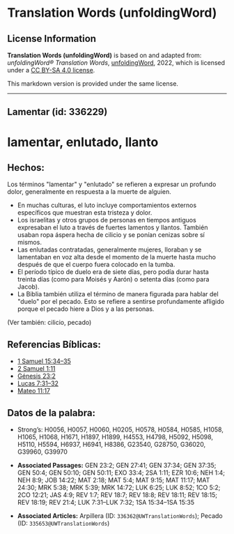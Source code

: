 # Translation Words (unfoldingWord)

## License Information

**Translation Words (unfoldingWord)** is based on and adapted from: _unfoldingWord® Translation Words_, [unfoldingWord](https://unfoldingword.org/utw), 2022, which is licensed under a [CC BY-SA 4.0 license](https://creativecommons.org/licenses/by-sa/4.0/legalcode.en).

This markdown version is provided under the same license.



--------------------------------

## Lamentar (id: 336229)

lamentar, enlutado, llanto
==========================

Hechos:
-------

Los términos "lamentar" y "enlutado" se refieren a expresar un profundo dolor, generalmente en respuesta a la muerte de alguien.

* En muchas culturas, el luto incluye comportamientos externos específicos que muestran esta tristeza y dolor.
* Los israelitas y otros grupos de personas en tiempos antiguos expresaban el luto a través de fuertes lamentos y llantos. También usaban ropa áspera hecha de cilicio y se ponían cenizas sobre sí mismos.
* Las enlutadas contratadas, generalmente mujeres, lloraban y se lamentaban en voz alta desde el momento de la muerte hasta mucho después de que el cuerpo fuera colocado en la tumba.
* El período típico de duelo era de siete días, pero podía durar hasta treinta días (como para Moisés y Aarón) o setenta días (como para Jacob).
* La Biblia también utiliza el término de manera figurada para hablar del "duelo" por el pecado. Esto se refiere a sentirse profundamente afligido porque el pecado hiere a Dios y a las personas.

(Ver también: cilicio, pecado)

Referencias Bíblicas:
---------------------

* [1 Samuel 15:34–35](https://ref.ly/1Sam15:34-1Sam15:35)
* [2 Samuel 1:11](https://ref.ly/2Sam1:11)
* [Génesis 23:2](https://ref.ly/Gen23:2)
* [Lucas 7:31–32](https://ref.ly/Luke7:31-Luke7:32)
* [Mateo 11:17](https://ref.ly/Matt11:17)

Datos de la palabra:
--------------------

* Strong’s: H0056, H0057, H0060, H0205, H0578, H0584, H0585, H1058, H1065, H1068, H1671, H1897, H1899, H4553, H4798, H5092, H5098, H5110, H5594, H6937, H6941, H8386, G23540, G28750, G36020, G39960, G39970

* **Associated Passages:** GEN 23:2; GEN 27:41; GEN 37:34; GEN 37:35; GEN 50:4; GEN 50:10; GEN 50:11; EXO 33:4; 2SA 1:11; EZR 10:6; NEH 1:4; NEH 8:9; JOB 14:22; MAT 2:18; MAT 5:4; MAT 9:15; MAT 11:17; MAT 24:30; MRK 5:38; MRK 5:39; MRK 14:72; LUK 6:25; LUK 8:52; 1CO 5:2; 2CO 12:21; JAS 4:9; REV 1:7; REV 18:7; REV 18:8; REV 18:11; REV 18:15; REV 18:19; REV 21:4; LUK 7:31–LUK 7:32; 1SA 15:34–1SA 15:35
* **Associated Articles:** Arpillera (ID: `336362@UWTranslationWords`); Pecado (ID: `335653@UWTranslationWords`)

